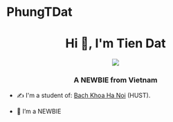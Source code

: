 # PhungTDat
<h1 align="center">Hi 👋, I'm Tien Dat</h1>
<p align="center"><img src="https://img.icons8.com/color/48/000000/vietnam-circular.png"/></p>
<h3 align="center">A NEWBIE from Vietnam </h3>

- ✍ I'm a student of: [Bach Khoa Ha Noi](https://www.hust.edu.vn/) (HUST).

- 🌱 I’m a NEWBIE
